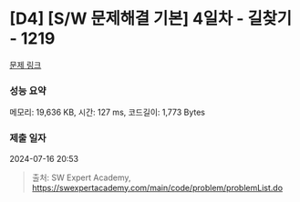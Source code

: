 # [D4] [S/W 문제해결 기본] 4일차 - 길찾기 - 1219 

[문제 링크](https://swexpertacademy.com/main/code/problem/problemDetail.do?contestProbId=AV14geLqABQCFAYD) 

### 성능 요약

메모리: 19,636 KB, 시간: 127 ms, 코드길이: 1,773 Bytes

### 제출 일자

2024-07-16 20:53



> 출처: SW Expert Academy, https://swexpertacademy.com/main/code/problem/problemList.do